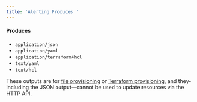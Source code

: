 ```yaml
---
title: 'Alerting Produces '
---
```


#### Produces

- `application/json`
- `application/yaml`
- `application/terraform+hcl`
- `text/yaml`
- `text/hcl`

These outputs are for [file provisioning](https://metrics-dashboard.com/docs/metrics-dashboard/<METRICS_DASHBOARD_VERSION>/alerting/set-up/provision-alerting-resources/file-provisioning) or [Terraform provisioning](https://metrics-dashboard.com/docs/metrics-dashboard/<METRICS_DASHBOARD_VERSION>/alerting/set-up/provision-alerting-resources/file-provisioning), and they-including the JSON output—cannot be used to update resources via the HTTP API.
